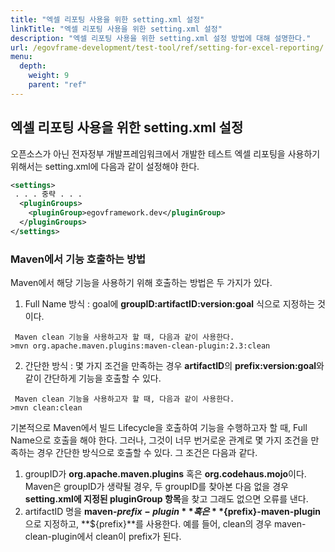 ```yaml
---
title: "엑셀 리포팅 사용을 위한 setting.xml 설정"
linkTitle: "엑셀 리포팅 사용을 위한 setting.xml 설정"
description: "엑셀 리포팅 사용을 위한 setting.xml 설정 방법에 대해 설명한다."
url: /egovframe-development/test-tool/ref/setting-for-excel-reporting/
menu:
  depth:
    weight: 9
    parent: "ref"
---
```

## 엑셀 리포팅 사용을 위한 setting.xml 설정

오픈소스가 아닌 전자정부 개발프레임워크에서 개발한 테스트 엑셀 리포팅을 사용하기 위해서는 setting.xml에 다음과 같이 설정해야 한다.

```xml
<settings>
 . . . 중략 . . .
  <pluginGroups>
    <pluginGroup>egovframework.dev</pluginGroup>
  </pluginGroups>
</settings>
```

### Maven에서 기능 호출하는 방법

Maven에서 해당 기능을 사용하기 위해 호출하는 방법은 두 가지가 있다.

1. Full Name 방식 : goal에 **groupID:artifactID:version:goal** 식으로 지정하는 것이다.

```
 Maven clean 기능을 사용하고자 할 때, 다음과 같이 사용한다.
>mvn org.apache.maven.plugins:maven-clean-plugin:2.3:clean
```

2. 간단한 방식 : 몇 가지 조건을 만족하는 경우 **artifactID**의 **prefix:version:goal**와 같이 간단하게 기능을 호출할 수 있다.

```
 Maven clean 기능을 사용하고자 할 때, 다음과 같이 사용한다.
>mvn clean:clean
```

기본적으로 Maven에서 빌드 Lifecycle을 호출하여 기능을 수행하고자 할 때, Full Name으로 호출을 해야 한다. 그러나, 그것이 너무 번거로운 관계로 몇 가지 조건을 만족하는 경우 간단한 방식으로 호출할 수 있다. 그 조건은 다음과 같다.

1. groupID가 **org.apache.maven.plugins** 혹은 **org.codehaus.mojo**이다.
   Maven은 groupID가 생략될 경우, 두 groupID를 찾아본 다음 없을 경우 **setting.xml에 지정된 pluginGroup 항목**을 찾고 그래도 없으면 오류를 낸다.
2. artifactID 명을 **maven-${prefix}-plugin** 혹은 **${prefix}-maven-plugin**으로 지정하고, **${prefix}**를 사용한다.
   예를 들어, clean의 경우 maven-clean-plugin에서 clean이 prefix가 된다.
